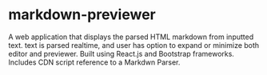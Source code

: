 # markdown-previewer
A web application that displays the parsed HTML markdown from inputted text. text is parsed realtime, and user has option to expand or minimize both editor and previewer. Built using React.js and Bootstrap frameworks. Includes CDN script reference to a Markdwn Parser.
